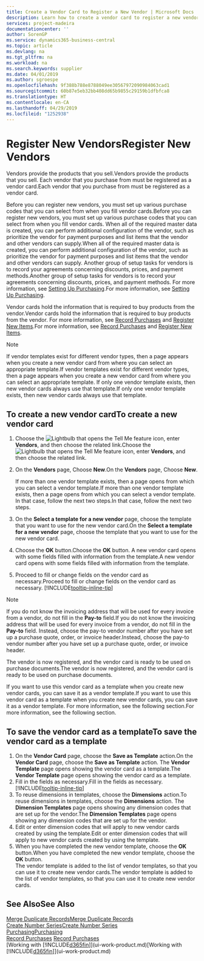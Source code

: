 ```yaml
---
title: Create a Vendor Card to Register a New Vendor | Microsoft Docs
description: Learn how to create a vendor card to register a new vendor or supplier.
services: project-madeira
documentationcenter: ''
author: SorenGP
ms.service: dynamics365-business-central
ms.topic: article
ms.devlang: na
ms.tgt_pltfrm: na
ms.workload: na
ms.search.keywords: supplier
ms.date: 04/01/2019
ms.author: sgroespe
ms.openlocfilehash: 9f388b788e8788049ee30567972090984063cad1
ms.sourcegitcommit: 60b87e5eb32bb408dd65b9855c29159b1dfbfca8
ms.translationtype: HT
ms.contentlocale: en-CA
ms.lasthandoff: 04/29/2019
ms.locfileid: "1252938"
---
```

# <a name="register-new-vendors"></a><span data-ttu-id="d1118-103">Register New Vendors</span><span class="sxs-lookup"><span data-stu-id="d1118-103">Register New Vendors</span></span>
<span data-ttu-id="d1118-104">Vendors provide the products that you sell.</span><span class="sxs-lookup"><span data-stu-id="d1118-104">Vendors provide the products that you sell.</span></span> <span data-ttu-id="d1118-105">Each vendor that you purchase from must be registered as a vendor card.</span><span class="sxs-lookup"><span data-stu-id="d1118-105">Each vendor that you purchase from must be registered as a vendor card.</span></span>

<span data-ttu-id="d1118-106">Before you can register new vendors, you must set up various purchase codes that you can select from when you fill vendor cards.</span><span class="sxs-lookup"><span data-stu-id="d1118-106">Before you can register new vendors, you must set up various purchase codes that you can select from when you fill vendor cards.</span></span> <span data-ttu-id="d1118-107">When all of the required master data is created, you can perform additional configuration of the vendor, such as prioritize the vendor for payment purposes and list items that the vendor and other vendors can supply.</span><span class="sxs-lookup"><span data-stu-id="d1118-107">When all of the required master data is created, you can perform additional configuration of the vendor, such as prioritize the vendor for payment purposes and list items that the vendor and other vendors can supply.</span></span> <span data-ttu-id="d1118-108">Another group of setup tasks for vendors is to record your agreements concerning discounts, prices, and payment methods.</span><span class="sxs-lookup"><span data-stu-id="d1118-108">Another group of setup tasks for vendors is to record your agreements concerning discounts, prices, and payment methods.</span></span> <span data-ttu-id="d1118-109">For more information, see [Setting Up Purchasing](purchasing-setup-purchasing.md).</span><span class="sxs-lookup"><span data-stu-id="d1118-109">For more information, see [Setting Up Purchasing](purchasing-setup-purchasing.md).</span></span>

<span data-ttu-id="d1118-110">Vendor cards hold the information that is required to buy products from the vendor.</span><span class="sxs-lookup"><span data-stu-id="d1118-110">Vendor cards hold the information that is required to buy products from the vendor.</span></span> <span data-ttu-id="d1118-111">For more information, see [Record Purchases](purchasing-how-record-purchases.md) and [Register New Items](inventory-how-register-new-items.md).</span><span class="sxs-lookup"><span data-stu-id="d1118-111">For more information, see [Record Purchases](purchasing-how-record-purchases.md) and [Register New Items](inventory-how-register-new-items.md).</span></span>

> [!NOTE]  
>   <span data-ttu-id="d1118-112">If vendor templates exist for different vendor types, then a page appears when you create a new vendor card from where you can select an appropriate template.</span><span class="sxs-lookup"><span data-stu-id="d1118-112">If vendor templates exist for different vendor types, then a page appears when you create a new vendor card from where you can select an appropriate template.</span></span> <span data-ttu-id="d1118-113">If only one vendor template exists, then new vendor cards always use that template.</span><span class="sxs-lookup"><span data-stu-id="d1118-113">If only one vendor template exists, then new vendor cards always use that template.</span></span>

## <a name="to-create-a-new-vendor-card"></a><span data-ttu-id="d1118-114">To create a new vendor card</span><span class="sxs-lookup"><span data-stu-id="d1118-114">To create a new vendor card</span></span>
1. <span data-ttu-id="d1118-115">Choose the ![Lightbulb that opens the Tell Me feature](media/ui-search/search_small.png "Tell me what you want to do") icon, enter **Vendors**, and then choose the related link.</span><span class="sxs-lookup"><span data-stu-id="d1118-115">Choose the ![Lightbulb that opens the Tell Me feature](media/ui-search/search_small.png "Tell me what you want to do") icon, enter **Vendors**, and then choose the related link.</span></span>  
2. <span data-ttu-id="d1118-116">On the **Vendors** page, Choose **New**.</span><span class="sxs-lookup"><span data-stu-id="d1118-116">On the **Vendors** page, Choose **New**.</span></span>

    <span data-ttu-id="d1118-117">If more than one vendor template exists, then a page opens from which you can select a vendor template.</span><span class="sxs-lookup"><span data-stu-id="d1118-117">If more than one vendor template exists, then a page opens from which you can select a vendor template.</span></span> <span data-ttu-id="d1118-118">In that case, follow the next two steps.</span><span class="sxs-lookup"><span data-stu-id="d1118-118">In that case, follow the next two steps.</span></span>
3. <span data-ttu-id="d1118-119">On the **Select a template for a new vendor** page, choose the template that you want to use for the new vendor card.</span><span class="sxs-lookup"><span data-stu-id="d1118-119">On the **Select a template for a new vendor** page, choose the template that you want to use for the new vendor card.</span></span>
4. <span data-ttu-id="d1118-120">Choose the **OK** button.</span><span class="sxs-lookup"><span data-stu-id="d1118-120">Choose the **OK** button.</span></span> <span data-ttu-id="d1118-121">A new vendor card opens with some fields filled with information from the template.</span><span class="sxs-lookup"><span data-stu-id="d1118-121">A new vendor card opens with some fields filled with information from the template.</span></span>
5. <span data-ttu-id="d1118-122">Proceed to fill or change fields on the vendor card as necessary.</span><span class="sxs-lookup"><span data-stu-id="d1118-122">Proceed to fill or change fields on the vendor card as necessary.</span></span> [!INCLUDE[tooltip-inline-tip](includes/tooltip-inline-tip_md.md)]

> [!NOTE]  
>   <span data-ttu-id="d1118-123">If you do not know the invoicing address that will be used for every invoice from a vendor, do not fill in the **Pay-to** field.</span><span class="sxs-lookup"><span data-stu-id="d1118-123">If you do not know the invoicing address that will be used for every invoice from a vendor, do not fill in the **Pay-to** field.</span></span> <span data-ttu-id="d1118-124">Instead, choose the pay-to vendor number after you have set up a purchase quote, order, or invoice header.</span><span class="sxs-lookup"><span data-stu-id="d1118-124">Instead, choose the pay-to vendor number after you have set up a purchase quote, order, or invoice header.</span></span>

<span data-ttu-id="d1118-125">The vendor is now registered, and the vendor card is ready to be used on purchase documents.</span><span class="sxs-lookup"><span data-stu-id="d1118-125">The vendor is now registered, and the vendor card is ready to be used on purchase documents.</span></span>

<span data-ttu-id="d1118-126">If you want to use this vendor card as a template when you create new vendor cards, you can save it as a vendor template.</span><span class="sxs-lookup"><span data-stu-id="d1118-126">If you want to use this vendor card as a template when you create new vendor cards, you can save it as a vendor template.</span></span> <span data-ttu-id="d1118-127">For more information, see the following section.</span><span class="sxs-lookup"><span data-stu-id="d1118-127">For more information, see the following section.</span></span>

## <a name="to-save-the-vendor-card-as-a-template"></a><span data-ttu-id="d1118-128">To save the vendor card as a template</span><span class="sxs-lookup"><span data-stu-id="d1118-128">To save the vendor card as a template</span></span>
1. <span data-ttu-id="d1118-129">On the **Vendor Card** page, choose the **Save as Template** action.</span><span class="sxs-lookup"><span data-stu-id="d1118-129">On the **Vendor Card** page, choose the **Save as Template** action.</span></span> <span data-ttu-id="d1118-130">The **Vendor Template** page opens showing the vendor card as a template.</span><span class="sxs-lookup"><span data-stu-id="d1118-130">The **Vendor Template** page opens showing the vendor card as a template.</span></span>
2. <span data-ttu-id="d1118-131">Fill in the fields as necessary.</span><span class="sxs-lookup"><span data-stu-id="d1118-131">Fill in the fields as necessary.</span></span> [!INCLUDE[tooltip-inline-tip](includes/tooltip-inline-tip_md.md)]
3. <span data-ttu-id="d1118-132">To reuse dimensions in templates, choose the **Dimensions** action.</span><span class="sxs-lookup"><span data-stu-id="d1118-132">To reuse dimensions in templates, choose the **Dimensions** action.</span></span> <span data-ttu-id="d1118-133">The **Dimension Templates** page opens showing any dimension codes that are set up for the vendor.</span><span class="sxs-lookup"><span data-stu-id="d1118-133">The **Dimension Templates** page opens showing any dimension codes that are set up for the vendor.</span></span>
4. <span data-ttu-id="d1118-134">Edit or enter dimension codes that will apply to new vendor cards created by using the template.</span><span class="sxs-lookup"><span data-stu-id="d1118-134">Edit or enter dimension codes that will apply to new vendor cards created by using the template.</span></span>
5. <span data-ttu-id="d1118-135">When you have completed the new vendor template, choose the **OK** button.</span><span class="sxs-lookup"><span data-stu-id="d1118-135">When you have completed the new vendor template, choose the **OK** button.</span></span>  
   <span data-ttu-id="d1118-136">The vendor template is added to the list of vendor templates, so that you can use it to create new vendor cards.</span><span class="sxs-lookup"><span data-stu-id="d1118-136">The vendor template is added to the list of vendor templates, so that you can use it to create new vendor cards.</span></span>

## <a name="see-also"></a><span data-ttu-id="d1118-137">See Also</span><span class="sxs-lookup"><span data-stu-id="d1118-137">See Also</span></span>
[<span data-ttu-id="d1118-138">Merge Duplicate Records</span><span class="sxs-lookup"><span data-stu-id="d1118-138">Merge Duplicate Records</span></span>](sales-how-merge-duplicate-records.md)  
[<span data-ttu-id="d1118-139">Create Number Series</span><span class="sxs-lookup"><span data-stu-id="d1118-139">Create Number Series</span></span>](ui-create-number-series.md)  
[<span data-ttu-id="d1118-140">Purchasing</span><span class="sxs-lookup"><span data-stu-id="d1118-140">Purchasing</span></span>](purchasing-manage-purchasing.md)  
<span data-ttu-id="d1118-141">[Record Purchases](purchasing-how-record-purchases.md) </span><span class="sxs-lookup"><span data-stu-id="d1118-141">[Record Purchases](purchasing-how-record-purchases.md) </span></span>  
<span data-ttu-id="d1118-142">[Working with [!INCLUDE[d365fin](includes/d365fin_md.md)]](ui-work-product.md)</span><span class="sxs-lookup"><span data-stu-id="d1118-142">[Working with [!INCLUDE[d365fin](includes/d365fin_md.md)]](ui-work-product.md)</span></span>  
